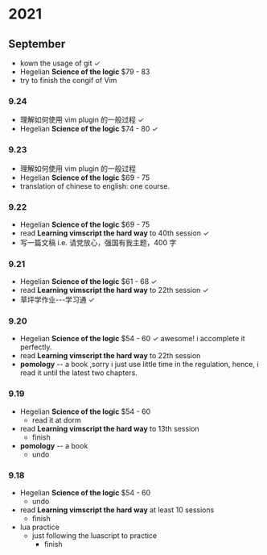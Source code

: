 # 2021
## September
+ kown the usage of git ✓
+ Hegelian **Science of the logic** $79 - 83
+ try to finish the congif of Vim

### 9.24
+ 理解如何使用 vim plugin 的一般过程 ✓
+ Hegelian **Science of the logic** $74 - 80 ✓

### 9.23
+ 理解如何使用 vim plugin 的一般过程
+ Hegelian **Science of the logic** $69 - 75
+ translation of chinese to english: one course.

### 9.22
+ Hegelian **Science of the logic** $69 - 75
+  read **Learning vimscript the hard way** to 40th session ✓
+  写一篇文稿 i.e. 请党放心，强国有我主题，400 字

### 9.21
+ Hegelian **Science of the logic** $61 - 68 ✓
+  read **Learning vimscript the hard way** to 22th session ✓
+  草坪学作业---学习通 ✓

### 9.20
+ Hegelian **Science of the logic** $54 - 60 ✓ awesome! i accomplete it perfectly.
+ read **Learning vimscript the hard way** to 22th session 
+ **pomology**  -- a book ,sorry i just use little time in the regulation, hence, i read it until the latest two chapters.


### 9.19
+ Hegelian **Science of the logic** $54 - 60
  + read it at dorm   
+ read **Learning vimscript the hard way** to 13th session
  - finish
+ **pomology**  -- a book
  - undo
  
### 9.18
+ Hegelian **Science of the logic** $54 - 60  
  + undo
+ read **Learning vimscript the hard way** at least 10 sessions
  +  finish
+ lua practice 
  + just following the luascript to practice
    + finish
